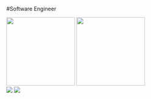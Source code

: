 #Software Engineer

<div>
    <img height="180em" src="https://github-readme-stats.vercel.app/api?username=piiitszk&show_icons=true&theme=tokyonight">
    <img height="180em" src="https://github-readme-stats.vercel.app/api/top-langs/?username=anuraghazra&theme=tokyonight">
</div>

<div>
     <a href="https://discord.gg/mxT5V6aTAd" target="_blank"><img src="https://img.shields.io/badge/Discord-7289DA?style=for-the-badge&logo=discord&logoColor=white"></a>
     <a href="https://www.instagram.com/piitszk/" target="_blank"><img src="https://img.shields.io/badge/Instagram-E4405F?style=for-the-badge&logo=instagram&logoColor=white"></a>
    

</div>



